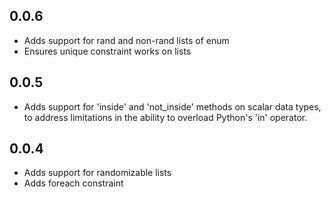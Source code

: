 
## 0.0.6
- Adds support for rand and non-rand lists of enum
- Ensures unique constraint works on lists

## 0.0.5
- Adds support for 'inside' and 'not_inside' methods
  on scalar data types, to address limitations in the ability
  to overload Python's 'in' operator.

## 0.0.4
- Adds support for randomizable lists
- Adds foreach constraint



